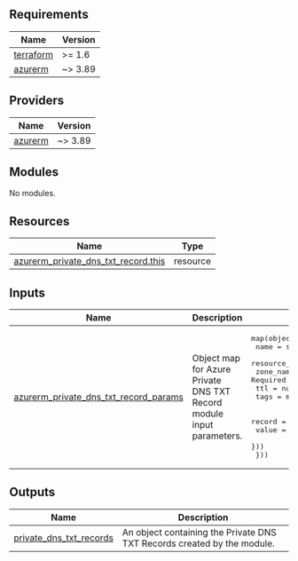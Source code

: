 <!-- BEGIN_TF_DOCS -->
<!-- markdown-table-prettify-ignore-start -->
## Requirements

| Name | Version |
|------|---------|
| <a name="requirement_terraform"></a> [terraform](#requirement\_terraform) | >= 1.6 |
| <a name="requirement_azurerm"></a> [azurerm](#requirement\_azurerm) | ~> 3.89 |

## Providers

| Name | Version |
|------|---------|
| <a name="provider_azurerm"></a> [azurerm](#provider\_azurerm) | ~> 3.89 |

## Modules

No modules.

## Resources

| Name | Type |
|------|------|
| [azurerm_private_dns_txt_record.this](https://registry.terraform.io/providers/hashicorp/azurerm/latest/docs/resources/private_dns_txt_record) | resource |

## Inputs

| Name | Description | Type | Default | Required |
|------|-------------|------|---------|:--------:|
| <a name="input_azurerm_private_dns_txt_record_params"></a> [azurerm\_private\_dns\_txt\_record\_params](#input\_azurerm\_private\_dns\_txt\_record\_params) | Object map for Azure Private DNS TXT Record module input parameters. | <pre>map(object({<br>    name                = string # Required<br>    resource_group_name = string # Required<br>    zone_name           = string # Required<br>    ttl                 = number # Required<br>    tags                = map(string)<br><br>    record = map(object({ # Required<br>      value = string      # Required<br>    }))<br>  }))</pre> | n/a | yes |

## Outputs

| Name | Description |
|------|-------------|
| <a name="output_private_dns_txt_records"></a> [private\_dns\_txt\_records](#output\_private\_dns\_txt\_records) | An object containing the Private DNS TXT Records created by the module. |
<!-- markdown-table-prettify-ignore-end -->

<!-- END_TF_DOCS -->